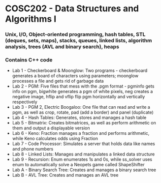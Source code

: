 # COSC202 - Data Structures and Algorithms I

### Unix, I/O, Object-oriented programming, hash tables, STL (deques, sets, maps), stacks, queues, linked lists, algorithm analysis, trees (AVL and binary search), heaps

### Contains C++ code

- Lab 1 - Checkerboard & Moonglow: Two programs - checkerboard generates a board of characters using parameters; moonglow processes a file and gets rid of garbage data
- Lab 2 - PGM: Five files that mess with the .pgm format - pgminfo gets info on pgm, bigwhite generates a pgm of white pixels, neg creates a negative image, hflip and vflip flip pgm horizontally and vertically respectively
- Lab 3 - PGM 2, Electric Boogaloo: One file that can read and write a pgm, as well as crop, rotate, pad (add a border) and panel (duplicate)
- Lab 4 - Hash Tables: Generates, stores and manages a hash table
- Lab 5 - Bitmatrix: Creates bitmatrices, as well as perform arithmetic on them and output a displayable version 
- Lab 6 - Keno: Fraction manages a fraction and performs arithmetic, while Keno calculates odds using Fraction
- Lab 7 - Code Processor: Simulates a server that holds data like names and phone numbers
- Lab 8 - Linked Lists: Manages and manipulates a linked data structure
- Lab 9 - Recursion: Enum enumerates 1s and 0s, while ss_solver uses enum to automatically solve a Neopets game called ShapeShifter
- Lab A - Binary Search Tree: Creates and manages a binary search tree
- Lab B - AVL Tree: Creates and manages an AVL tree
